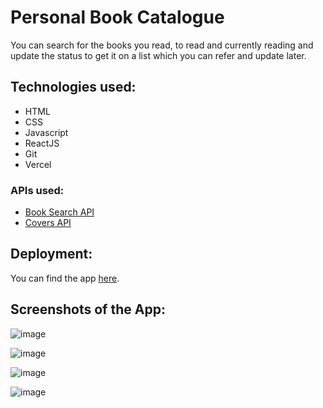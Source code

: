 # **Personal Book Catalogue**

You can search for the books you read, to read and currently reading and update the status to get it on a list which you can refer and update later.

## **Technologies used:**

- HTML
- CSS
- Javascript
- ReactJS
- Git
- Vercel

### APIs used:
- [Book Search API](https://openlibrary.org/dev/docs/api/search)
- [Covers API](https://openlibrary.org/dev/docs/api/covers)

## **Deployment:**

You can find the app [here](book-catalogue-gold.vercel.app).


## **Screenshots of the App:**

![image](https://github.com/aishu-ch/Book-Catalogue/assets/150415443/8bbf45f8-6983-492c-bc08-818799d91c63)

![image](https://github.com/aishu-ch/Book-Catalogue/assets/150415443/2078e10f-2260-4c49-ab6e-64e7bd354f0b)

![image](https://github.com/aishu-ch/Book-Catalogue/assets/150415443/da6e97c3-e233-48ce-bdd7-b60bce657458)

![image](https://github.com/aishu-ch/Book-Catalogue/assets/150415443/68fc7541-33cb-4770-8baa-0b47eaa03c3f)
